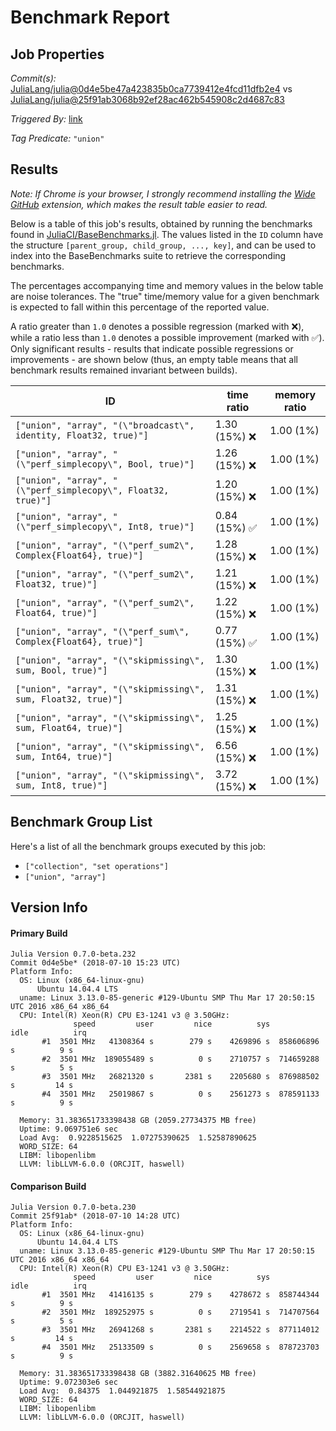 # Benchmark Report

## Job Properties

*Commit(s):* [JuliaLang/julia@0d4e5be47a423835b0ca7739412e4fcd11dfb2e4](https://github.com/JuliaLang/julia/commit/0d4e5be47a423835b0ca7739412e4fcd11dfb2e4) vs [JuliaLang/julia@25f91ab3068b92ef28ac462b545908c2d4687c83](https://github.com/JuliaLang/julia/commit/25f91ab3068b92ef28ac462b545908c2d4687c83)

*Triggered By:* [link](https://github.com/JuliaLang/julia/pull/28035)

*Tag Predicate:* `"union"`

## Results

*Note: If Chrome is your browser, I strongly recommend installing the [Wide GitHub](https://chrome.google.com/webstore/detail/wide-github/kaalofacklcidaampbokdplbklpeldpj?hl=en)
extension, which makes the result table easier to read.*

Below is a table of this job's results, obtained by running the benchmarks found in
[JuliaCI/BaseBenchmarks.jl](https://github.com/JuliaCI/BaseBenchmarks.jl). The values
listed in the `ID` column have the structure `[parent_group, child_group, ..., key]`,
and can be used to index into the BaseBenchmarks suite to retrieve the corresponding
benchmarks.

The percentages accompanying time and memory values in the below table are noise tolerances. The "true"
time/memory value for a given benchmark is expected to fall within this percentage of the reported value.

A ratio greater than `1.0` denotes a possible regression (marked with :x:), while a ratio less
than `1.0` denotes a possible improvement (marked with :white_check_mark:). Only significant results - results
that indicate possible regressions or improvements - are shown below (thus, an empty table means that all
benchmark results remained invariant between builds).

| ID | time ratio | memory ratio |
|----|------------|--------------|
| `["union", "array", "(\"broadcast\", identity, Float32, true)"]` | 1.30 (15%) :x: | 1.00 (1%)  |
| `["union", "array", "(\"perf_simplecopy\", Bool, true)"]` | 1.26 (15%) :x: | 1.00 (1%)  |
| `["union", "array", "(\"perf_simplecopy\", Float32, true)"]` | 1.20 (15%) :x: | 1.00 (1%)  |
| `["union", "array", "(\"perf_simplecopy\", Int8, true)"]` | 0.84 (15%) :white_check_mark: | 1.00 (1%)  |
| `["union", "array", "(\"perf_sum2\", Complex{Float64}, true)"]` | 1.28 (15%) :x: | 1.00 (1%)  |
| `["union", "array", "(\"perf_sum2\", Float32, true)"]` | 1.21 (15%) :x: | 1.00 (1%)  |
| `["union", "array", "(\"perf_sum2\", Float64, true)"]` | 1.22 (15%) :x: | 1.00 (1%)  |
| `["union", "array", "(\"perf_sum\", Complex{Float64}, true)"]` | 0.77 (15%) :white_check_mark: | 1.00 (1%)  |
| `["union", "array", "(\"skipmissing\", sum, Bool, true)"]` | 1.30 (15%) :x: | 1.00 (1%)  |
| `["union", "array", "(\"skipmissing\", sum, Float32, true)"]` | 1.31 (15%) :x: | 1.00 (1%)  |
| `["union", "array", "(\"skipmissing\", sum, Float64, true)"]` | 1.25 (15%) :x: | 1.00 (1%)  |
| `["union", "array", "(\"skipmissing\", sum, Int64, true)"]` | 6.56 (15%) :x: | 1.00 (1%)  |
| `["union", "array", "(\"skipmissing\", sum, Int8, true)"]` | 3.72 (15%) :x: | 1.00 (1%)  |

## Benchmark Group List

Here's a list of all the benchmark groups executed by this job:

- `["collection", "set operations"]`
- `["union", "array"]`

## Version Info

#### Primary Build

```
Julia Version 0.7.0-beta.232
Commit 0d4e5be* (2018-07-10 15:23 UTC)
Platform Info:
  OS: Linux (x86_64-linux-gnu)
      Ubuntu 14.04.4 LTS
  uname: Linux 3.13.0-85-generic #129-Ubuntu SMP Thu Mar 17 20:50:15 UTC 2016 x86_64 x86_64
  CPU: Intel(R) Xeon(R) CPU E3-1241 v3 @ 3.50GHz: 
              speed         user         nice          sys         idle          irq
       #1  3501 MHz   41308364 s        279 s    4269896 s  858606896 s          9 s
       #2  3501 MHz  189055489 s          0 s    2710757 s  714659288 s          5 s
       #3  3501 MHz   26821320 s       2381 s    2205680 s  876988502 s         14 s
       #4  3501 MHz   25019867 s          0 s    2561273 s  878591133 s          9 s
       
  Memory: 31.383651733398438 GB (2059.27734375 MB free)
  Uptime: 9.069751e6 sec
  Load Avg:  0.9228515625  1.07275390625  1.52587890625
  WORD_SIZE: 64
  LIBM: libopenlibm
  LLVM: libLLVM-6.0.0 (ORCJIT, haswell)

```

#### Comparison Build

```
Julia Version 0.7.0-beta.230
Commit 25f91ab* (2018-07-10 14:28 UTC)
Platform Info:
  OS: Linux (x86_64-linux-gnu)
      Ubuntu 14.04.4 LTS
  uname: Linux 3.13.0-85-generic #129-Ubuntu SMP Thu Mar 17 20:50:15 UTC 2016 x86_64 x86_64
  CPU: Intel(R) Xeon(R) CPU E3-1241 v3 @ 3.50GHz: 
              speed         user         nice          sys         idle          irq
       #1  3501 MHz   41416135 s        279 s    4278672 s  858744344 s          9 s
       #2  3501 MHz  189252975 s          0 s    2719541 s  714707564 s          5 s
       #3  3501 MHz   26941268 s       2381 s    2214522 s  877114012 s         14 s
       #4  3501 MHz   25133509 s          0 s    2569658 s  878723703 s          9 s
       
  Memory: 31.383651733398438 GB (3882.31640625 MB free)
  Uptime: 9.072303e6 sec
  Load Avg:  0.84375  1.044921875  1.58544921875
  WORD_SIZE: 64
  LIBM: libopenlibm
  LLVM: libLLVM-6.0.0 (ORCJIT, haswell)

```
